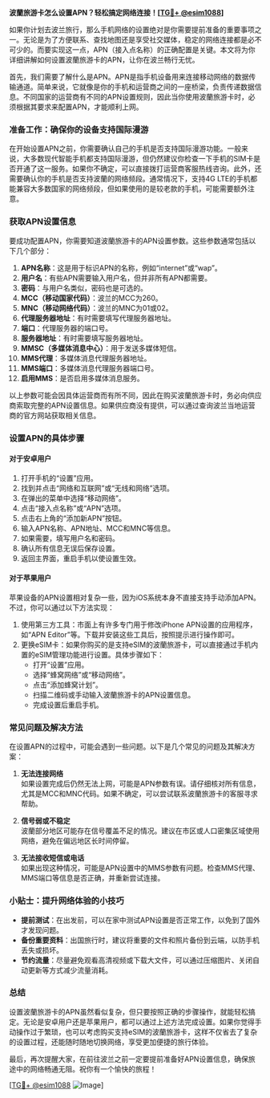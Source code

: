 **波蘭旅游卡怎么设置APN？轻松搞定网络连接！[[TG💪+ @esim1088](https://t.me/s/esim1088)]**

如果你计划去波兰旅行，那么手机网络的设置绝对是你需要提前准备的重要事项之一。无论是为了方便联系、查找地图还是享受社交媒体，稳定的网络连接都是必不可少的。而要实现这一点，APN（接入点名称）的正确配置是关键。本文将为你详细讲解如何设置波蘭旅游卡的APN，让你在波兰畅行无忧。

首先，我们需要了解什么是APN。APN是指手机设备用来连接移动网络的数据传输通道。简单来说，它就像是你的手机和运营商之间的一座桥梁，负责传递数据信息。不同国家的运营商有不同的APN设置规则，因此当你使用波蘭旅游卡时，必须根据其要求来配置APN，才能顺利上网。

### **准备工作：确保你的设备支持国际漫游**

在开始设置APN之前，你需要确认自己的手机是否支持国际漫游功能。一般来说，大多数现代智能手机都支持国际漫游，但仍然建议你检查一下手机的SIM卡是否开通了这一服务。如果你不确定，可以直接拨打运营商客服热线咨询。此外，还需要确认你的手机是否支持波蘭的网络频段。通常情况下，支持4G LTE的手机都能兼容大多数国家的网络频段，但如果使用的是较老款的手机，可能需要额外注意。

### **获取APN设置信息**

要成功配置APN，你需要知道波蘭旅游卡的APN设置参数。这些参数通常包括以下几个部分：

1. **APN名称**：这是用于标识APN的名称，例如“internet”或“wap”。
2. **用户名**：有些APN需要输入用户名，但并非所有APN都需要。
3. **密码**：与用户名类似，密码也是可选的。
4. **MCC（移动国家代码）**：波兰的MCC为260。
5. **MNC（移动网络代码）**：波兰的MNC为01或02。
6. **代理服务器地址**：有时需要填写代理服务器地址。
7. **端口**：代理服务器的端口号。
8. **服务器地址**：有时需要填写服务器地址。
9. **MMSC（多媒体消息中心）**：用于发送多媒体短信。
10. **MMS代理**：多媒体消息代理服务器地址。
11. **MMS端口**：多媒体消息代理服务器端口号。
12. **启用MMS**：是否启用多媒体消息服务。

以上参数可能会因具体运营商而有所不同，因此在购买波蘭旅游卡时，务必向供应商索取完整的APN设置信息。如果供应商没有提供，可以通过查询波兰当地运营商的官方网站获取相关信息。

### **设置APN的具体步骤**

#### **对于安卓用户**

1. 打开手机的“设置”应用。
2. 找到并点击“网络和互联网”或“无线和网络”选项。
3. 在弹出的菜单中选择“移动网络”。
4. 点击“接入点名称”或“APN”选项。
5. 点击右上角的“添加新APN”按钮。
6. 输入APN名称、APN地址、MCC和MNC等信息。
7. 如果需要，填写用户名和密码。
8. 确认所有信息无误后保存设置。
9. 返回主界面，重启手机以使设置生效。

#### **对于苹果用户**

苹果设备的APN设置相对复杂一些，因为iOS系统本身不直接支持手动添加APN。不过，你可以通过以下方法实现：

1. 使用第三方工具：市面上有许多专门用于修改iPhone APN设置的应用程序，如“APN Editor”等。下载并安装这些工具后，按照提示进行操作即可。
2. 更换eSIM卡：如果你购买的是支持eSIM的波蘭旅游卡，可以直接通过手机内置的eSIM管理功能进行设置。具体步骤如下：
   - 打开“设置”应用。
   - 选择“蜂窝网络”或“移动网络”。
   - 点击“添加蜂窝计划”。
   - 扫描二维码或手动输入波蘭旅游卡的APN设置信息。
   - 完成设置后重启手机。

### **常见问题及解决方法**

在设置APN的过程中，可能会遇到一些问题。以下是几个常见的问题及其解决方案：

1. **无法连接网络**  
   如果设置完成后仍然无法上网，可能是APN参数有误。请仔细核对所有信息，尤其是MCC和MNC代码。如果不确定，可以尝试联系波蘭旅游卡的客服寻求帮助。

2. **信号弱或不稳定**  
   波蘭部分地区可能存在信号覆盖不足的情况。建议在市区或人口密集区域使用网络，避免在偏远地区长时间停留。

3. **无法接收短信或电话**  
   如果出现这种情况，可能是APN设置中的MMS参数有问题。检查MMS代理、MMS端口等信息是否正确，并重新尝试连接。

### **小贴士：提升网络体验的小技巧**

- **提前测试**：在出发前，可以在家中测试APN设置是否正常工作，以免到了国外才发现问题。
- **备份重要资料**：出国旅行时，建议将重要的文件和照片备份到云端，以防手机丢失或损坏。
- **节约流量**：尽量避免观看高清视频或下载大文件，可以通过压缩图片、关闭自动更新等方式减少流量消耗。

### **总结**

设置波蘭旅游卡的APN虽然看似复杂，但只要按照正确的步骤操作，就能轻松搞定。无论是安卓用户还是苹果用户，都可以通过上述方法完成设置。如果你觉得手动操作过于繁琐，也可以考虑购买支持eSIM的波蘭旅游卡，这样不仅省去了复杂的设置过程，还能随时随地切换网络，享受更加便捷的旅行体验。

最后，再次提醒大家，在前往波兰之前一定要提前准备好APN设置信息，确保旅途中的网络畅通无阻。祝你有一个愉快的旅程！

[[TG💪+ @esim1088](https://t.me/s/esim1088) ![Image](https://i.postimg.cc/4NQfJmqS/Snipaste-2025-05-13-00-14-12.png)]